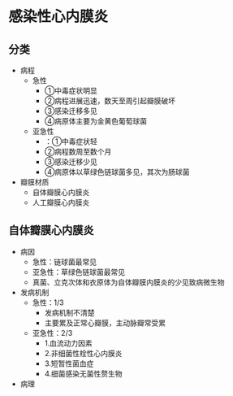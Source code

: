 # 感染性心内膜炎
## 分类
- 病程
  - 急性
    - ①中毒症状明显
    - ②病程进展迅速，数天至周引起瓣膜破坏
    - ③感染迁移多见
    - ④病原体主要为金黄色葡萄球菌
  - 亚急性
    - ：①中毒症状轻
    - ②病程数周至数个月
    - ③感染迁移少见
    - ④病原体以草绿色链球菌多见，其次为肠球菌
- 瓣膜材质
  - 自体瓣膜心内膜炎
  - 人工瓣膜心内膜炎

## 自体瓣膜心内膜炎
- 病因
  - 急性：链球菌最常见
  - 亚急性：草绿色链球菌最常见
  - 真菌、立克次体和衣原体为自体瓣膜内膜炎的少见致病微生物
- 发病机制
  - 急性：1/3
    - 发病机制不清楚
    - 主要累及正常心瓣膜，主动脉瓣常受累
  - 亚急性：2/3
    - 1.血流动力因素
    - 2.非细菌性栓性心内膜炎
    - 3.短暂性菌血症
    - 4.细菌感染无菌性赘生物
- 病理